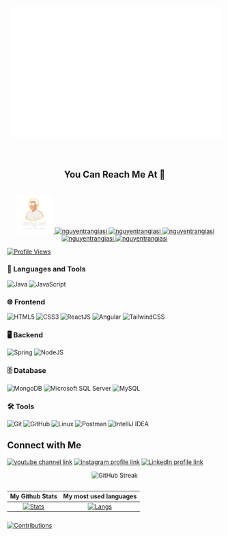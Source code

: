 <h1 align="center" style="margin-left: 10px;">
  <img src="https://github.com/giasinguyen/giasinguyen/blob/main/new_profile.svg" alt="iamgiasi" />
</h1>
<br>
<h2 align="center">You Can Reach Me At 🔗</h2>
<br>
<div align="center">
  <a href="https://nguyentrangiasi.id.vn" target="blank">
    <img width="90" height="90" src="logo-github.png" alt="nguyentrangiasi" />
  </a>
  <a href="https://facebook.com/USER.NTGS" target="blank">
    <img src="https://img.icons8.com/bubbles/100/000000/facebook-new.png" alt="nguyentrangiasi" />
  </a>
  <a href="https://youtube.com/@iamgiasi" target="blank">
    <img src="https://img.icons8.com/bubbles/100/000000/youtube-squared.png" alt="nguyentrangiasi" />
  </a>
  <a href="https://www.linkedin.com/in/giasinguyen" target="blank">
    <img src="https://img.icons8.com/bubbles/100/000000/linkedin.png" alt="nguyentrangiasi" />
  </a>
  <a href="https://instagram.com/giasinguyen" target="blank">
    <img src="https://img.icons8.com/bubbles/100/000000/instagram.png" alt="nguyentrangiasi" />
  </a>
  <a href="mailto:giasinguyentran@gmail.com" target="top">
    <img src="https://img.icons8.com/bubbles/100/000000/apple-mail.png" alt="nguyentrangiasi" />
  </a>
</div>

[![Profile Views](https://komarev.com/ghpvc/?username=giasinguyen&label=Profile%20views&color=0e75b6&style=flat)](https://github.com/giasinguyen)

### 🧰 Languages and Tools
![Java](https://img.shields.io/badge/Java-007396?style=for-the-badge&logo=java&logoColor=white) ![JavaScript](https://img.shields.io/badge/JavaScript-F7DF1E?style=for-the-badge&logo=javascript&logoColor=black)

### 🌐 Frontend  
![HTML5](https://img.shields.io/badge/HTML5-E34F26?style=for-the-badge&logo=html5&logoColor=white) ![CSS3](https://img.shields.io/badge/CSS3-1572B6?style=for-the-badge&logo=css3&logoColor=white) ![ReactJS](https://img.shields.io/badge/ReactJS-20232A?style=for-the-badge&logo=react&logoColor=61DAFB) ![Angular](https://img.shields.io/badge/Angular-20232A?style=for-the-badge&logo=angular&logoColor=red) ![TailwindCSS](https://img.shields.io/badge/TailwindCSS-38B2AC?style=for-the-badge&logo=tailwind-css&logoColor=white)

### 🖥️ Backend  
![Spring](https://img.shields.io/badge/Spring-6DB33F?style=for-the-badge&logo=spring&logoColor=white) ![NodeJS](https://img.shields.io/badge/Node.js-339933?style=for-the-badge&logo=node.js&logoColor=white)

### 🗄️ Database  
![MongoDB](https://img.shields.io/badge/MongoDB-4EA94B?style=for-the-badge&logo=mongodb&logoColor=white) ![Microsoft SQL Server](https://img.shields.io/badge/Microsoft%20SQL%20Server-CC2927?style=for-the-badge&logo=microsoft%20sql%20server&logoColor=white) ![MySQL](https://img.shields.io/badge/MySQL-4479A1?style=for-the-badge&logo=mysql&logoColor=white)

### 🛠️ Tools  
![Git](https://img.shields.io/badge/Git-F05032?style=for-the-badge&logo=git&logoColor=white) ![GitHub](https://img.shields.io/badge/GitHub-181717?style=for-the-badge&logo=github&logoColor=white) ![Linux](https://img.shields.io/badge/Linux-FCC624?style=for-the-badge&logo=linux&logoColor=black) ![Postman](https://img.shields.io/badge/Postman-FF6C37?style=for-the-badge&logo=postman&logoColor=white) ![IntelliJ IDEA](https://img.shields.io/badge/IntelliJ%20IDEA-000000?style=for-the-badge&logo=intellij-idea&logoColor=white)

## Connect with Me
[![youtube channel link](https://img.shields.io/badge/YouTube-FF0000?style=for-the-badge&logo=youtube&logoColor=white)]([https://youtube.com/iamgiasi](https://www.youtube.com/@iamgiasi))
[![instagram profile link](https://img.shields.io/badge/Instagram-E4405F?style=for-the-badge&logo=instagram&logoColor=white)](https://instagram.com/giasinguyen)
[![LinkedIn profile link](https://img.shields.io/badge/LinkedIn-000?logo=linkedin&logoColor=0A66C2&style=for-the-badge)]([https://LinkedIn.com/giasinguyen](https://[LinkedIn.com/giasinguyen](https://www.linkedin.com/in/giasinguyen/)))
</p>

<div align="center">  

![GitHub Streak](https://github-readme-streak-stats.herokuapp.com/?user=giasinguyen&theme=radical)
</div>
<div align="center">
<table>
  
| My Github Stats             | My most used languages |
:-:|:-:
[![Stats](https://acedev003-readme-stats.vercel.app/api?username=giasinguyen&show_icons=true&theme=radical&count_private=true&hide=issues,contribs)](https://github.com/giasinguyen)|[![Langs](https://acedev003-readme-stats.vercel.app/api/top-langs/?username=giasinguyen&layout=compact&theme=radical&hide=c%2b%2b,c,HTML,CMake,Batchfile,VBscript,autoit)](https://github.com/giasinguyen)
</table>
  </div>

###
[![Contributions](https://fabianocouto-activity-graph.vercel.app/graph/?username=giasinguyen&theme=react-dark)](https://github.com/giasinguyen)



